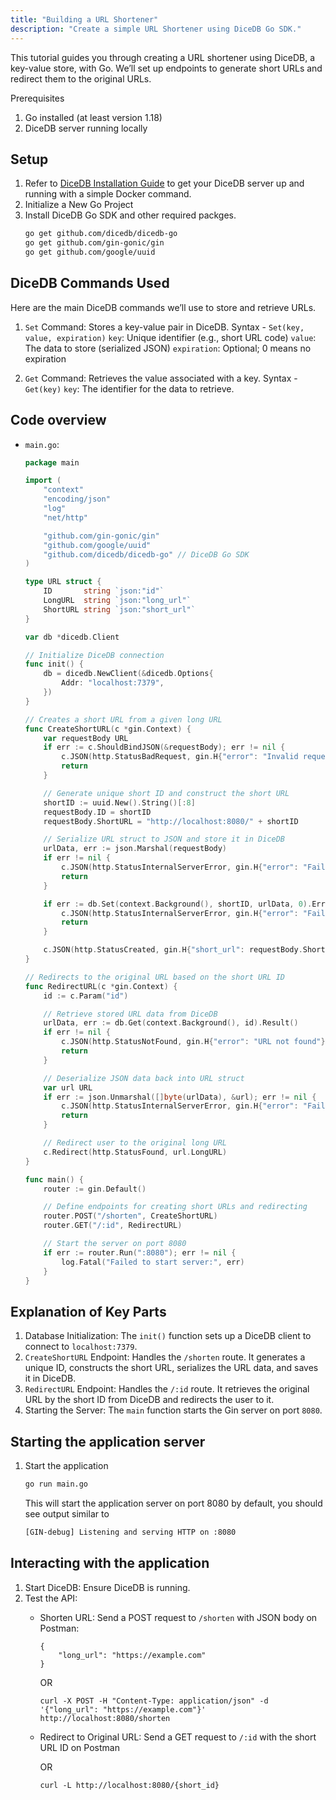 ```yaml
---
title: "Building a URL Shortener"
description: "Create a simple URL Shortener using DiceDB Go SDK."
---
```


This tutorial guides you through creating a URL shortener using DiceDB, a key-value store, with Go. We’ll set up endpoints to generate short URLs and redirect them to the original URLs.

Prerequisites

1. Go installed (at least version 1.18)
2. DiceDB server running locally

## Setup

1. Refer to [DiceDB Installation Guide](get-started/installation) to get your DiceDB server up and running with a simple Docker command.
2. Initialize a New Go Project
3. Install DiceDB Go SDK and other required packges.
    ```bash
    go get github.com/dicedb/dicedb-go
    go get github.com/gin-gonic/gin
    go get github.com/google/uuid
    ```

## DiceDB Commands Used

Here are the main DiceDB commands we’ll use to store and retrieve URLs.

1. `Set` Command: Stores a key-value pair in DiceDB.
Syntax - `Set(key, value, expiration)`
`key`: Unique identifier (e.g., short URL code)
`value`: The data to store (serialized JSON)
`expiration`: Optional; 0 means no expiration

2. `Get` Command: Retrieves the value associated with a key.
Syntax - `Get(key)`
`key`: The identifier for the data to retrieve.

## Code overview

- `main.go`:
    ```go
    package main

    import (
        "context"
        "encoding/json"
        "log"
        "net/http"

        "github.com/gin-gonic/gin"
        "github.com/google/uuid"
        "github.com/dicedb/dicedb-go" // DiceDB Go SDK
    )

    type URL struct {
        ID       string `json:"id"`
        LongURL  string `json:"long_url"`
        ShortURL string `json:"short_url"`
    }

    var db *dicedb.Client

    // Initialize DiceDB connection
    func init() {
        db = dicedb.NewClient(&dicedb.Options{
            Addr: "localhost:7379",
        })
    }

    // Creates a short URL from a given long URL
    func CreateShortURL(c *gin.Context) {
        var requestBody URL
        if err := c.ShouldBindJSON(&requestBody); err != nil {
            c.JSON(http.StatusBadRequest, gin.H{"error": "Invalid request"})
            return
        }

        // Generate unique short ID and construct the short URL
        shortID := uuid.New().String()[:8]
        requestBody.ID = shortID
        requestBody.ShortURL = "http://localhost:8080/" + shortID

        // Serialize URL struct to JSON and store it in DiceDB
        urlData, err := json.Marshal(requestBody)
        if err != nil {
            c.JSON(http.StatusInternalServerError, gin.H{"error": "Failed to save URL"})
            return
        }

        if err := db.Set(context.Background(), shortID, urlData, 0).Err(); err != nil {
            c.JSON(http.StatusInternalServerError, gin.H{"error": "Failed to save URL"})
            return
        }

        c.JSON(http.StatusCreated, gin.H{"short_url": requestBody.ShortURL})
    }

    // Redirects to the original URL based on the short URL ID
    func RedirectURL(c *gin.Context) {
        id := c.Param("id")

        // Retrieve stored URL data from DiceDB
        urlData, err := db.Get(context.Background(), id).Result()
        if err != nil {
            c.JSON(http.StatusNotFound, gin.H{"error": "URL not found"})
            return
        }

        // Deserialize JSON data back into URL struct
        var url URL
        if err := json.Unmarshal([]byte(urlData), &url); err != nil {
            c.JSON(http.StatusInternalServerError, gin.H{"error": "Failed to decode URL data"})
            return
        }

        // Redirect user to the original long URL
        c.Redirect(http.StatusFound, url.LongURL)
    }

    func main() {
        router := gin.Default()

        // Define endpoints for creating short URLs and redirecting
        router.POST("/shorten", CreateShortURL)
        router.GET("/:id", RedirectURL)

        // Start the server on port 8080
        if err := router.Run(":8080"); err != nil {
            log.Fatal("Failed to start server:", err)
        }
    }
    ```

## Explanation of Key Parts
1. Database Initialization: The `init()` function sets up a DiceDB client to connect to `localhost:7379`.
2. `CreateShortURL` Endpoint: Handles the `/shorten` route. It generates a unique ID, constructs the short URL, serializes the URL data, and saves it in DiceDB.
3. `RedirectURL` Endpoint: Handles the `/:id` route. It retrieves the original URL by the short ID from DiceDB and redirects the user to it.
4. Starting the Server: The `main` function starts the Gin server on port `8080`.

## Starting the application server

1. Start the application
   ```bash
   go run main.go
   ```
   This will start the application server on port 8080 by default, you should see output similar to
   ```bash
   [GIN-debug] Listening and serving HTTP on :8080
   ```

## Interacting with the application

1. Start DiceDB: Ensure DiceDB is running.
2. Test the API:
    - Shorten URL:
        Send a POST request to `/shorten` with JSON body on Postman:
        ```
        {
            "long_url": "https://example.com"
        }
        ```

        OR

        ```curl
        curl -X POST -H "Content-Type: application/json" -d '{"long_url": "https://example.com"}' http://localhost:8080/shorten
        ```

    - Redirect to Original URL:
        Send a GET request to `/:id` with the short URL ID on Postman

        OR

        ```curl
        curl -L http://localhost:8080/{short_id}
        ```
